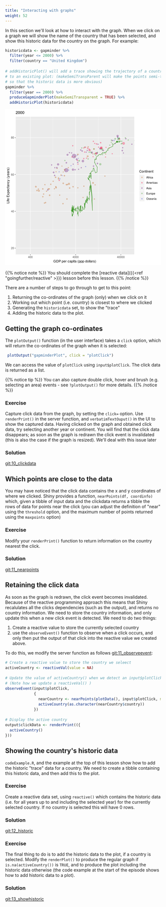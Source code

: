 ```yaml
---
title: "Interacting with graphs"
weight: 52
---
```


In this section we'll look at how to interact with the graph.  When we click on a graph we will show the name of the country that has been selected, and show this historic data for the country on the graph. For example:





```r
historicdata <- gapminder %>% 
  filter(year <= 2000) %>% 
  filter(country == "United Kingdom")

# addHistoricPlot() will add a trace showing the trajectory of a country
# to an existing plot: (makeSemiTransParent will make the points semi-transparent
# so that the historic data is more obvious)
gapminder %>% 
  filter(year == 2000) %>% 
  produceGapminderPlot(makeSemiTransparent = TRUE) %>% 
  addHistoricPlot(historicdata)
```

![plot of chunk unnamed-chunk-2](figure/unnamed-chunk-2-1.png)


{{% notice note %}}
You should complete the [reactive data]({{<ref "goingfurther/reactive" >}}) lesson before this lesson.
{{% /notice %}}

There are a number of steps to go through to get to this point:

1. Returning the co-ordinates of the graph (only) when we click on it
2. Working out which point (i.e. country) is closest to where we clicked
3. Generating the `historicdata` set, to show the "trace"
4. Adding the historic data to the plot.

## Getting the graph co-ordinates

The `plotOutput()` function (in the user interface) takes a `click` option, which will return the co-ordinates of the graph when it is selected:


```r
 plotOutput("gapminderPlot", click = "plotClick")
```

We can access the value of `plotClick` using `input$plotClick`.  The click data is returned as a list.

{{% notice tip %}}
You can also capture double click, hover and brush (e.g. selecting an area) events - see `?plotOutput()` for more details.
{{% /notice %}}

### Exercise

Capture click data from the graph, by setting the `click=` option.   Use `renderPrint()` in the server function, and `verbatimTextOuput()` in the UI to show the captured data.   Having clicked on the graph and obtained click data, try selecting another year or continent.  You will find that the click data disappears; as soon as the graph is redrawn the click event is invalidated (this is also the case if the graph is resized).  We'll deal with this issue later

### Solution

[git:10_clickdata](https://github.com/UoMResearchIT/RSE18-shiny-workshop-materials/commit/0b5f38e58454f3a622c87681abfd6d3418fbb7ae)

## Which points are close to the data

You may have noticed that the click data contains the x and y coordinates of where we clicked.  Shiny provides a function, `nearPoints(df, coordinfo)` which, given a tibble of input data and the clickdata returns a tibble the rows of data for points near the click (you can adjust the definition of "near" using the `threshold` option, and the maximum number of points returned using the `maxpoints` option)

### Exercise

Modify your `renderPrint()` function to return information on the country nearest the click.

### Solution

[git:11_nearpoints](https://github.com/UoMResearchIT/RSE18-shiny-workshop-materials/commit/f8a7f98601c1f8eb64b4cde76f5e5566990be349)

##  Retaining the click data

As soon as the graph is redrawn, the click event becomes invalidated.  Because of the reactive programming approach this means that Shiny recalulates all the clicks dependencies (such as the output), and returns no country information.  We need to store the country information, and only update this when a new click event is detected.  We need to do two things:

1. Create a reactive value to store the currently selected country
2. use the `observeEvent()` function to observe when a click occurs, and only then put the output of that click into the reactive value we created above.

To do this, we modify the server function as follows [git:11_observeevent](https://github.com/UoMResearchIT/RSE18-shiny-workshop-materials/commit/b75c56ad83e6574f33dce44f51da2551bb55418a):


```r
# Create a reactive value to store the country we seleect
activeCountry <- reactiveVal(value = NA)

# Update the value of activeCountry() when we detect an input$plotClick event
# (Note how we update a reactiveVal() )
observeEvent(input$plotClick, 
             {
               nearCountry <- nearPoints(plotData(), input$plotClick, maxpoints = 1)
               activeCountry(as.character(nearCountry$country))
             })

# Display the active country
output$clickData <- renderPrint(({
  activeCountry()
}))
```

## Showing the country's historic data

`codeExample.R`, and the example at the top of this lesson show how to add the historic "trace" data for a country.  We need to create a tibble containing this historic data, and then add this to the plot.

### Exercise

Create a reactive data set, using `reactive()` which contains the historic data (i.e. for all years up to and including the selected year) for the currently selected country.  If no country is selected this will have 0 rows. 

### Solution

[git:12_historic](https://github.com/UoMResearchIT/RSE18-shiny-workshop-materials/commit/0d40fea1001b8a38152d6408e39f63985d083241)

### Exercise

The final thing to do is to add the historic data to the plot, if a country is selected. Modify the `renderPlot()` to produce the regular graph if `is.na(activeCountry())` is `TRUE`, and to produce the  plot including the historic data otherwise (the code example at the start of the episode shows how to add historic data to a plot). 

### Solution

[git:13_showhistoric](https://github.com/UoMResearchIT/RSE18-shiny-workshop-materials/commit/d98f43ee7c0a59cd4e4cf819b2d8bd5b3c30f10c)








